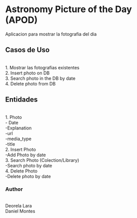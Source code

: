 <h1>Astronomy Picture of the Day (APOD) </h1>

 Aplicacion para mostrar la fotografia del dia

<h2>Casos de Uso </h2>

<br>1. Mostrar las fotografias existentes 
<br>2. Insert photo on DB
<br>3. Search photo in the DB by date 
<br>4. Delete photo from DB

 <h2>Entidades</h2>
    <br>1. Photo
        <br>-		Date
        <br>-Explanation
        <br>-url
        <br>-media_type
        <br>-title
    <br style='color: red'>2. Insert Photo
        <br>-Add Photo by date 
    <br>3. Search Photo (Colection/Library)
        <br>-Search photo by date
    <br>4. Delete Photo 
        <br>-Delete photo by date
 
<h3>Author</h3> 
   <br> Deorela Lara
   <br> Daniel Montes	
